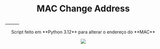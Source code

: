 
<div align="center">
	<h1>MAC Change Address</h1>
</div>
_______

<div align="center">
	<p>Script feito em **Python 3.12** para alterar o endereço do **MAC**</p>
</div>


<div align="center">
	<img src="https://github.com/user-attachments/assets/b558f97f-0cbf-4078-b0d5-2d734cf173d3">
</div>
